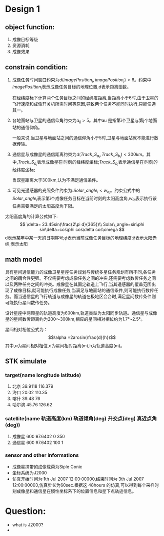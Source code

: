 <!--
 * @Author: gongweijing 876887913@qq.com
 * @Date: 2023-11-29 15:23:26
 * @LastEditors: gongweijing 876887913@qq.com
 * @LastEditTime: 2023-11-29 15:55:49
 * @FilePath: /gongweijing/nsga2/Project_Design.md
 * @Description: 记录项目主要框架
 * 
 * Copyright (c) 2023 by ${git_name_email}, All Rights Reserved. 
-->
# Design 1
## object function:
1. 成像目标等级
2. 资源消耗
3. 成像效果

## constrain condition:
1. 成像任务时间窗口约束为$d(imagePosition_i,imagePosition_j)<6$。约束中$imagePosition_i$表示成像任务目标的地理位置,d表示距离函数。
    
    在经纬度标下计算两个任务目标之间的经纬度距离,当距离小于6时,由于卫星的飞行速度和成像开关机所需时间等原因,导致两个任务不能同时执行,只能任选其一。
    
2. 各地面站与卫星的通信仰角约束为$a_{ij}>5$。其中au 是指第i个卫星与第j个地面站的通信仰角。

    一般来说,当卫星与地面站之间的通信仰角小于5时,卫星与地面站就不能进行数据传输。

3. 通信星与成像星的通信距离约束为$d(Track\_S_{a_i},Track\_S_{b_i})<300km$。其中,$Track\_S_{a_i}$表示成像星在i时刻的经纬度坐标;$Track\_S_{b_i}$表示通信星在i时刻的经纬度坐标;
    
    当双星距离大于300km,认为不满足通信条件。

4. 可见光遥感器的光照条件约束为:$Solar\_angle_i<w_{a_i}$。约束公式中的$Solar\_angle_i$表示第i个成像任务目标在当前时刻的太阳高度角,$w_{a_i}$表示执行该任务需要满足的太阳高度角下限。

太阳高度角的计算公式如下:
$$
\delta= 23.45sin(\frac{2\pi d}{365})\\
Solar\_angle=sin\phi sin\delta+cos\phi cos\delta cos\omega
$$
d表示某年中某一天的日期序号;$\phi$表示当前成像任务目标的地理纬度;$\delta$表示太阳赤纬;表示太阳

## math model
具有星间通信能力的成像卫星星座任务规划与传统多星任务规划有所不同,各任务之间的耦合性更强。不仅需要考虑成像任务之间的冲突,还需要考虑数传任务之间以及两种任务之间的冲突。成像星在其固定轨道上飞行,当其遥感器的覆盖范围出现了成像目标,就可能执行成像任务,当满足与地面站的通信条件,则可能执行数传任务。而当通信星的飞行轨道与成像星的轨道在极地区会合时,满足星问数传条件则可能执行星间数传任务。

设计星座中两颗星的轨道高度为600km,轨道类型为太阳同步轨道。通信星与成像星的星间数传距离约为200～300km,相应的星间相对相位约为1.7°~2.5°。

星间相对相位公式为：
$$\alpha =2arcsin(\frac{d}{h})$$
其中,$\alpha$为星间相对相位,d为星间相对距离(m),h为轨道高度(m)。

## STK simulate
### target(name longitude latitude)
1. 北京 39.9118 116.379
2. 海口 20.02   110.35
3. 喀什 39.48   76
4. 哈尔滨 45.76  126.62
### satellite(name 轨道高度(km) 轨道倾角(deg) 升交点(deg) 真近点角(deg))
1. 成像星 600 97.6402 0   350
2. 通信星 600 97.6402 100 1
### sensor and other informations
- 成像星携带的成像载荷为Siple Conic
- 坐标系统为J2000
- 仿真开始时间为:1th Jul 2007 12:00:00000,结束时间为:3th Jul 2007 12:00:00000,仿真步长为60sec.根据这 48hours 的仿真,可以得到每个采样时刻成像星和通信星在惯性坐标系下的位置信息和星下点轨迹信息。


# Question:
- what is J2000?
- 